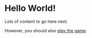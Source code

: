 # Hello World!

Lots of content to go here next.

However, you should also [play the game](/play/ ':ignore').

